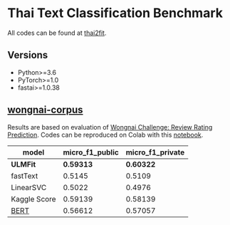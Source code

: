 # Thai Text Classification Benchmark

All codes can be found at [thai2fit](https://github.com/cstorm125/thai2fit/).

## Versions

* Python>=3.6
* PyTorch>=1.0
* fastai>=1.0.38

## [wongnai-corpus](https://github.com/wongnai/wongnai-corpus)

Results are based on evaluation of [Wongnai Challenge: Review Rating Prediction](https://www.kaggle.com/c/wongnai-challenge-review-rating-prediction/leaderboard). Codes can be reproduced on Colab with this [notebook](https://github.com/cstorm125/thai2fit/blob/master/wongnai_cls/classification.ipynb).

| model     | micro_f1_public | micro_f1_private | 
|-----------|-----------------|------------------|
| **ULMFit** | **0.59313**          | **0.60322**           |
| fastText | 0.5145          | 0.5109           |
| LinearSVC | 0.5022          | 0.4976           |
| Kaggle Score | 0.59139          | 0.58139          |
| [BERT](https://github.com/ThAIKeras/bert) | 0.56612 | 0.57057 |
